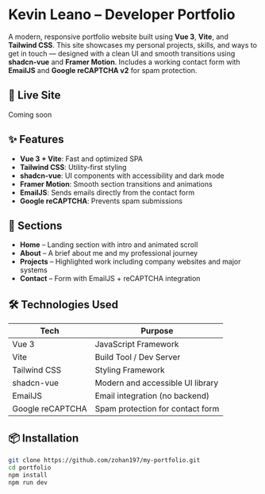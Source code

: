 # Kevin Leano – Developer Portfolio

A modern, responsive portfolio website built using **Vue 3**, **Vite**, and **Tailwind CSS**. This site showcases my personal projects, skills, and ways to get in touch — designed with a clean UI and smooth transitions using **shadcn-vue** and **Framer Motion**. Includes a working contact form with **EmailJS** and **Google reCAPTCHA v2** for spam protection.

## 🔗 Live Site

Coming soon

## ✨ Features

- **Vue 3 + Vite**: Fast and optimized SPA
- **Tailwind CSS**: Utility-first styling
- **shadcn-vue**: UI components with accessibility and dark mode
- **Framer Motion**: Smooth section transitions and animations
- **EmailJS**: Sends emails directly from the contact form
- **Google reCAPTCHA**: Prevents spam submissions

## 📁 Sections

- **Home** – Landing section with intro and animated scroll
- **About** – A brief about me and my professional journey
- **Projects** – Highlighted work including company websites and major systems
- **Contact** – Form with EmailJS + reCAPTCHA integration

## 🛠️ Technologies Used

| Tech           | Purpose                           |
|----------------|-----------------------------------|
| Vue 3          | JavaScript Framework              |
| Vite           | Build Tool / Dev Server           |
| Tailwind CSS   | Styling Framework                 |
| shadcn-vue     | Modern and accessible UI library  |
| EmailJS        | Email integration (no backend)    |
| Google reCAPTCHA | Spam protection for contact form |

## 📦 Installation

```bash
git clone https://github.com/zohan197/my-portfolio.git
cd portfolio
npm install
npm run dev
